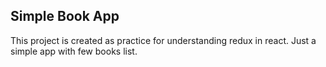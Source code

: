 ## Simple Book App

This project is created as practice for understanding redux in react.
Just a simple app with few books list.
